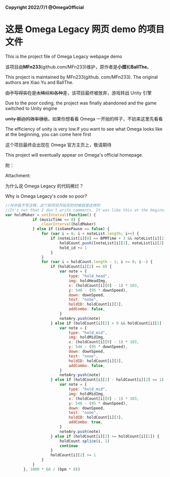 **Copyright 2022/7/1 @OmegaOfficial**

# 这是 Omega Legacy 网页 demo 的项目文件

This is the project file of Omega Legacy webpage demo

该项目由**MFn233**(github.com/MFn233)维护，原作者是**小煜**和**BallThe**。

This project is maintained by MFn233(github. com/MFn233). The original authors are Xiao Yu and BallThe.

~~由于写得实在是太稀烂和各种差~~，该项目最终被放弃，游戏转战 Unity 引擎

Due to the poor coding, the project was finally abandoned and the game switched to Unity engine

~~unity 那边的效率很低~~，如果你想看看 Omega 一开始的样子，不妨来这里先看看

The efficiency of unity is very low.If you want to see what Omega looks like at the beginning, you can come here first

这个项目最终会出现在 Omega 官方主页上，敬请期待

This project will eventually appear on Omega's official homepage. 

附：

Attachment:

为什么说 Omega Legacy 的代码稀烂？

Why is Omega Legacy's code so poor?

```Javascript
//并非我不写注释，这个刚项目开始写的时候就是这样的
//It's not that I don't write comments. It was like this at the beginning of this project
var holdMaker = setInterval(function() {
            if (musicTime <= 0) {
                clearInterval(holdMaker)
            } else if (isGamePause == false) {
                for (var i = 0; i < noteList.length; i++) {
                    if (noteList[i][0] == BPMTime + 3 && noteList[i][2] > 0) {
                        holdCount.push([noteList[i][1], noteList[i][2], 0, hold_id])
                        hold_id += 1
                    }
                }
                for (var i = holdCount.length - 1; i >= 0; i--) {
                    if (holdCount[i][2] == 0) {
                        var note = {
                            type: "hold_head",
                            img: holdHeadImg,
                            x: (holdCount[i][0] - 1) * 103,
                            y: 546 - (95 * downSpeed),
                            down: downSpeed,
                            test: "none",
                            holdID: holdCount[i][3],
                            addCombo: false,
                        }
                        noteAry.push(note)
                    } else if (holdCount[i][2] > 0 && holdCount[i][1] - holdCount[i][2] > 1) {
                        var note = {
                            type: "hold_mid",
                            img: holdMidImg,
                            x: (holdCount[i][0] - 1) * 103,
                            y: 546 - (95 * downSpeed),
                            down: downSpeed,
                            test: "none",
                            holdID: holdCount[i][3],
                            addCombo: false,
                        }
                        noteAry.push(note)
                    } else if (holdCount[i][1] - holdCount[i][2] == 1) {
                        var note = {
                            type: "hold_mid",
                            img: holdMidImg,
                            x: (holdCount[i][0] - 1) * 103,
                            y: 546 - (95 * downSpeed),
                            down: downSpeed,
                            test: "none",
                            holdID: holdCount[i][3],
                            addCombo: true,
                        }
                        noteAry.push(note)
                    } else if (holdCount[i][2] >= holdCount[i][1]) {
                        holdCount.splice(i, 1)
                        continue
                    }
                    holdCount[i][2] += 1
                }
            }
        }, 1000 * 60 / (bpm * 8))
```
